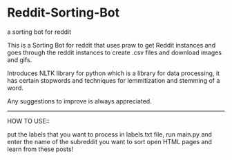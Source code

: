 # Reddit-Sorting-Bot
a sorting bot for reddit

This is a Sorting Bot for reddit that uses praw to get Reddit instances and goes through the reddit instances to create .csv files and 
download images and gifs.

Introduces NLTK library for python which is a library for data processing, it has certain stopwords and techniques for lemmitization and stemming of a word. 

Any suggestions to improve is always appreciated.

------------------------------------------------------------
HOW TO USE::

put the labels that you want to process in labels.txt file, 
run main.py and enter the name of the subreddit you want to sort
open HTML pages and learn from these posts!
